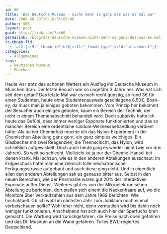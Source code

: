 ```yaml
---
id: 60
title: 'Das Deutsche-Museum - nicht mehr so ganz das was es mal war'
date: 2008-06-28T19:16:55+00:00
author: SES
layout: post
guid: http://tinkr.de/?p=60
permalink: /blog/das-deutsche-museum-nicht-mehr-so-ganz-das-was-es-mal-war/
tc-thumb-fld:
  - 'a:2:{s:9:"_thumb_id";b:0;s:11:"_thumb_type";s:10:"attachment";}'
categories:
  - Allgemeines
tags:
  - Deutsches Museum
  - München
---
```

Heute war trotz des schönen Wetters ein Ausflug ins Deutsche Museum in München dran. Der letzte Besuch war so ungefähr 3 Jahre her. Was hat sich seit dem getan?
Das letzte Mal war es noch recht günstig, so rund 3€ für einen Studenten, heute ohne Studentenausweis geschlagene 8,50€. Boah- ey, da muss man ja einiges geboten bekommen.
Vom Prinzip her bekommt der Besucher auch einiges geboten, kaum ein Bereich der Technik, der nicht in einem Themenabschnitt behandelt wird. Doch subjektiv hatte ich heute das Gefühl, dass immer weniger Exponate funktionierten und das so mancher Bereich eine ordentliche rundum-Wellnessbehandlung verdient hätte.
Als halber Chemiefuzi mochte ich das Nylon-Experiment in der Chemischen Abteilung ganz gern, ein ganz simples welchiges. Ein Glasbecher mit zwei Reagenzien, die Trennschicht, das Nylon, wird schließlich aufgewickelt. Doch auch heute ging es wieder nicht (wie vor drei Jahren). So weit so schlecht. Vielleicht ist ja nur der Chemie-Hansel bei denen krank.
Mal schaun, wie es in den anderen Abteilungen ausschaut: Im Erdgeschoss hatte man eine ziemlich tolle mechatronische Fertigungsstrasse aufgebaut und auch diese ging nicht. Und in eigentlich allen den anderen Abteilungen sah es genauso bitter aus. Selbst in den neuen Bereichen, wie der Pharmazie waren gut 20% der Interaktiven Exponate außer Dienst.
Weiteres gibt es von der Mikroelektronischen Abteilung zu berichten, dort stellen sich einem die Nackenhaare auf, wo die Monitore über Verkaufzahlen aus dem Jahre 1989 berichten. Wie hochaktuell. Ob ich wohl im nächsten Jahr zum Jubiläum noch einmal vorbeischauen sollte? Wohl eher nicht, denn vermutlich wird bis dahin noch weniger funktionieren.
Anscheinend hat sich auch hier der Sparfuchs breit gemacht. Die Wartung wird zurückgefahren, die Preise nach oben gefahren und das Dt. Museum an die Wand gefahren. Tolles BWL-regiertes Deutschland.
